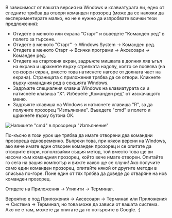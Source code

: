 <!--sec data-title="Opening: Windows" data-id="windows_prompt" data-collapse=true ces-->

В зависимост от вашата версия на Windows и клавиатурата ви, едно от следните трябва да отвори команден прозорец (може да се наложи да експериментирате малко, но не е нужно да изпробвате всички тези предложения):

- Отидете в менюто или екрана "Старт" и въведете "Команден ред" в полето за търсене.
- Отидете в менюто "Старт" → Windows System → Команден ред.
- Отидете в менюто Старт → Всички програми → Аксесоари → Команден ред.
- Отидете на стартовия екран, задръжте мишката в долния ляв ъгъл на екрана и щракнете върху стрелката надолу, която се появява (на сензорен екран, вместо това натиснете нагоре от долната част на екрана). Страницата с приложения трябва да се отвори. Кликнете върху командния ред в секцията Windows.
- Задръжте специалния клавиш Windows на клавиатурата си и натиснете клавиша "X". Изберете „Команден ред“ от изскачащото меню.
- Задръжте клавиша на Windows и натиснете клавиша "R", за да получите прозорец "Изпълнение". Въведете "cmd" в полето и щракнете върху бутона OK.

![Напишете "cmd" в прозореца "Изпълнение"](../python_installation/images/windows-plus-r.png)

По-късно в този урок ще трябва да имате отворени два командни прозореца едновременно. Въпреки това, при някои версии на Windows, ако вече имате един отворен команден прозорец и се опитате да отворите втори, използвайки същия метод, той вместо това ще ви насочи към командния прозорец, който вече имате отворен. Опитайте го сега на вашия компютър и вижте какво ще се случи! Ако получите само един команден прозорец, опитайте някой от другите методи в списъка по-горе. Поне един от тях трябва да доведе до отваряне на нов команден прозорец.

<!--endsec-->

<!--sec data-title="Opening: OS X" data-id="OSX_prompt" data-collapse=true ces-->

Отидете на Приложения → Утилити → Терминал.

<!--endsec-->

<!--sec data-title="Opening: Linux" data-id="linux_prompt" data-collapse=true ces-->

Вероятно е под Приложения → Аксесоари → Терминал или Приложения → Система → Терминал, но това може да зависи от вашата система. Ако не е там, можете да опитате да го потърсите в Google. :)

<!--endsec-->